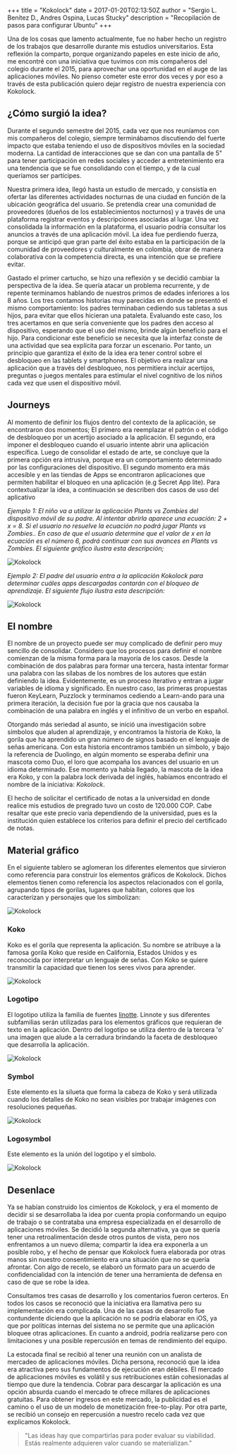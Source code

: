 +++
title = "Kokolock"
date = 2017-01-20T02:13:50Z
author = "Sergio L. Benítez D., Andres Ospina, Lucas Stucky"
description = "Recopilación de pasos para configurar Ubuntu"
+++

Una de los cosas que lamento actualmente, fue no haber hecho un registro de los trabajos que desarrolle durante mis estudios universitarios. Esta reflexión la comparto, porque organizando papeles en este inicio de año, me encontré con una iniciativa que tuvimos con mis compañeros del colegio durante el 2015, para aprovechar una oportunidad en el auge de las aplicaciones móviles. No pienso cometer este error dos veces y por eso a través de esta publicación quiero dejar registro de nuestra experiencia con Kokolock.

## ¿Cómo surgió la idea?

Durante el segundo semestre del 2015, cada vez que nos reuníamos con mis compañeros del colegio, siempre terminábamos discutiendo del fuerte impacto que estaba teniendo el uso de dispositivos móviles en la sociedad moderna. La cantidad de interacciones que se dan con una pantalla de 5" para tener participación en redes sociales y acceder a entretenimiento era una tendencia que se fue consolidando con el tiempo, y de la cual queríamos ser partícipes.

Nuestra primera idea, llegó hasta un estudio de mercado, y consistía en ofertar las diferentes actividades nocturnas de una ciudad en función de la ubicación geográfica del usuario. Se pretendía crear una comunidad de proveedores (dueños de los establecimientos nocturnos) y a través de una plataforma registrar eventos y descripciones asociadas al lugar. Una vez consolidada la información en la plataforma, el usuario podría consultar los anuncios a través de una aplicación móvil. La idea fue perdiendo  fuerza, porque se anticipó que gran parte del éxito estaba en la participación de la comunidad de proveedores y culturalmente en colombia, obrar de manera colaborativa con la competencia directa, es una intención que se prefiere evitar.

Gastado el primer cartucho, se hizo una reflexión y se decidió cambiar la perspectiva de la idea. Se quería  atacar un problema recurrente, y de repente terminamos hablando de nuestros primos de edades inferiores a los 8 años. Los tres contamos historias muy parecidas en donde se presentó el mismo comportamiento: los padres terminaban cediendo sus tabletas a sus hijos, para evitar que ellos hicieran una pataleta. Evaluando este caso, los tres acertamos en que sería conveniente que los padres den acceso al dispositivo, esperando que el uso del mismo, brinde algún beneficio para el hijo. Para condicionar este beneficio se necesita que la interfaz conste de una actividad que sea explícita para forzar un escenario. Por tanto, un principio que garantiza el éxito de la idea era tener control sobre el desbloqueo en las tablets y smartphones. El objetivo era realizar una aplicación que a través del desbloqueo, nos permitiera incluir acertijos, preguntas o juegos mentales para estimular el nivel cognitivo de los niños cada vez que usen el dispositivo móvil.

## Journeys
Al momento de definir los flujos dentro del contexto de la aplicación, se encontraron dos momentos; El primero era reemplazar el patrón o el código de desbloqueo por un acertijo asociado a la aplicación. El segundo, era imponer el desbloqueo cuando el usuario intente abrir una aplicación específica. Luego de consolidar el estado de arte, se concluye que la primera opción era intrusiva, porque era un comportamiento determinado por las configuraciones del dispositivo. El segundo momento era más accesible y en las tiendas de Apps se encontraron aplicaciones que permiten habilitar el bloqueo en una aplicación (e.g Secret App lite). Para contextualizar la idea, a continuación se describen dos casos de uso del aplicativo

_Ejemplo 1: El niño va a utilizar la aplicación Plants vs Zombies del dispositivo móvil de su padre. Al intentar abrirla aparece una ecuación: 2 + x = 8. Si el usuario no resuelve la ecuación no podrá jugar Plants vs Zombies.. En caso de que el usuario determine que el valor de x en la ecuación es el número 6, podrá continuar con sus avances en Plants vs Zombies. El siguiente gráfico ilustra esta descripción;_

![Kokolock](../images/jpg/kokolock_wf_lock.jpg)

_Ejemplo 2:  El padre del usuario entra a la aplicación Kokolock para determinar cuáles apps descargadas contarán con el bloqueo de aprendizaje. El siguiente flujo ilustra esta descripción:_

![Kokolock](../images/jpg/kokolock_wf_setup.jpg)

## El nombre

El nombre de un proyecto puede ser muy complicado de definir pero muy sencillo de consolidar. Considero que los procesos para definir el nombre comienzan de la misma forma para la mayoría de los casos. Desde la combinación de dos palabras para formar una tercera, hasta intentar formar una palabra con las sílabas de los nombres de los autores que están definiendo la idea. Evidentemente, es un proceso iterativo y entran a jugar variables de idioma y significado. En nuestro caso, las primeras propuestas fueron KeyLearn, Puzzlock y terminamos cediendo a Learn-ando para una primera iteración, la decisión fue por la gracia que nos causaba la combinación de una palabra en inglés y el infinitivo de un verbo en español.

Otorgando más seriedad al asunto, se inició una investigación sobre símbolos que aluden al aprendizaje, y encontramos la historia de Koko, la gorila que ha aprendido un gran número de signos basado en el lenguaje de señas americana. Con esta historia encontramos también un símbolo, y bajo la referencia de Duolingo, en algún momento se esperaba definir una mascota como Duo, el loro que acompaña los avances del usuario en un idioma determinado. Ese momento ya había llegado, la mascota de la idea era Koko, y con la palabra lock derivada del inglés, habíamos encontrado el nombre de la iniciativa: *Kokolock*.

El hecho de solicitar el certificado de notas a la universidad en donde realice mis estudios de pregrado tuvo un costo de 120.000 COP. Cabe resaltar que este precio varía dependiendo de la universidad, pues es la institución  quien establece los criterios para definir el precio del certificado de notas.

## Material gráfico
En el siguiente tablero se aglomeran los diferentes elementos que sirvieron como referencia para construir los elementos gráficos de Kokolock. Dichos elementos tienen como referencia los aspectos relacionados con el gorila, agrupando tipos de gorilas, lugares que habitan, colores que los caracterizan y personajes que los simbolizan:

![Kokolock](../images/png/kokolock_moodboard.png)

### Koko
Koko es el gorila que representa la aplicación. Su nombre se atribuye a la famosa gorila Koko que reside en California, Estados Unidos y es reconocida por interpretar un lenguaje de señas. Con Koko se quiere transmitir la capacidad que tienen los seres vivos para aprender.

![Kokolock](../images/png/kokolock_character.png)

### Logotipo
El logotipo utiliza la familia de fuentes [linotte](https://www.fontsquirrel.com/fonts/linotte). Linnote y sus diferentes subfamilias serán utilizadas para los elementos gráficos que requieran de texto en la aplicación. Dentro del logotipo se utiliza dentro de la tercera 'o' una imagen que alude a la cerradura brindando la faceta de desbloqueo que desarrolla la aplicación.

![Kokolock](../images/png/kokolock_logotype.png)

### Symbol
Este elemento es la silueta que forma la cabeza de Koko y será utilizada cuando los detalles de Koko no sean visibles por trabajar imágenes con resoluciones pequeñas.

![Kokolock](../images/png/kokolock_symbol.png)

### Logosymbol
Este elemento es la unión del logotipo y el símbolo.

![Kokolock](../images/png/kokolock_logosymbol.png)

## Desenlace
Ya se habían construido los cimientos de Kokolock, y era el momento de decidir si se desarrollaba la idea por cuenta propia conformando un equipo de trabajo o se contrataba una empresa especializada en el desarrollo de aplicaciones móviles. Se decidió la segunda alternativa, ya que se quería tener una retroalimentación desde otros puntos de vista, pero nos enfrentamos a un nuevo dilema; compartir la idea era exponerla a un posible robo, y el hecho de pensar que Kokolock fuera elaborada por otras manos sin nuestro consentimiento era una situación que no se quería afrontar. Con algo de recelo, se elaboró un formato para un acuerdo de confidencialidad con la intención de tener una herramienta de defensa en caso de que se robe la idea.

Consultamos tres casas de desarrollo y los comentarios fueron certeros. En todos los casos se reconoció que la iniciativa era llamativa pero su implementación era complicada. Una de las casas de desarrollo fue contundente diciendo que la aplicación no se podría elaborar en iOS, ya que por políticas internas del sistema no se permite que una aplicación bloquee otras aplicaciones. En cuanto a android, podría realizarse pero con limitaciones y una posible repercusión en temas de rendimiento del equipo.

La estocada final se recibió al tener una reunión con un analista de mercadeo de aplicaciones móviles. Dicha persona, reconoció que la idea era atractiva pero sus fundamentos de ejecución eran débiles. El mercado de aplicaciones móviles es volátil y sus retribuciones están cohesionadas al tiempo que dure la tendencia. Cobrar para descargar la aplicación es una opción absurda cuando el mercado te ofrece millares de aplicaciones gratuitas. Para obtener ingresos en este mercado, la publicidad es el camino o el uso de un modelo de monetización free-to-play. Por otra parte, se recibió un consejo en repercusión a nuestro recelo cada vez que explicamos Kokolock. 

> "Las ideas hay que compartirlas para poder evaluar su viabilidad. Estás realmente adquieren valor cuando se materializan."
